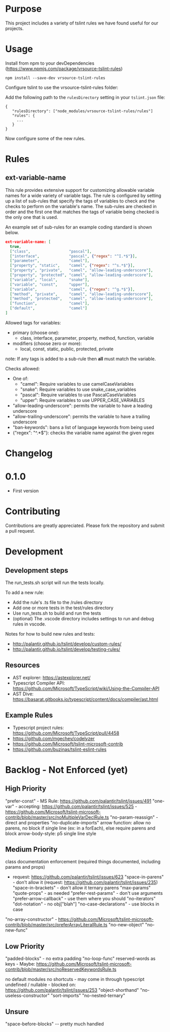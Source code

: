 # Purpose

This project includes a variety of tslint rules we have found useful for our projects.

# Usage

Install from npm to your devDependencies  (https://www.npmjs.com/package/vrsource-tslint-rules)

```
npm install --save-dev vrsource-tslint-rules
```

Configure tslint to use the vrsource-tslint-rules folder:

Add the following path to the `rulesDirectory` setting in your `tslint.json` file:

```
{
   "rulesDirectory": ["node_modules/vrsource-tslint-rules/rules"]
   "rules": {
     ...
   }
}
```

Now configure some of the new rules.

# Rules


 ## ext-variable-name

 This rule provides extensive support for customizing allowable variable names
 for a wide variety of variable tags.  The rule is configured by setting up a
 list of sub-rules that specify the tags of variables to check and the checks
 to perform on the variable's name.  The sub-rules are checked in order
 and the first one that matches the tags of variable being checked is the
 only one that is used.

 An example set of sub-rules for an example coding standard is shown below.

 ```json
 ext-variable-name: [
   true,
   ["class",                 "pascal"],
   ["interface",             "pascal", {"regex": "^I.*$"}],
   ["parameter",             "camel"],
   ["property", "static",    "camel", {"regex": "^s.*$"}],
   ["property", "private",   "camel", "allow-leading-underscore"],
   ["property", "protected", "camel", "allow-leading-underscore"],
   ["variable", "local",     "snake"],
   ["variable", "const",     "upper"],
   ["variable",              "camel", {"regex": "^g.*$"}],
   ["method", "private",     "camel", "allow-leading-underscore"],
   ["method", "protected",   "camel", "allow-leading-underscore"],
   ["function",              "camel"],
   ["default",               "camel"]
]
```

Allowed tags for variables:
   * primary (choose one):
      * class, interface, parameter, property,
        method, function, variable
   * modifiers (choose zero or more):
      * local, const, static, public, protected, private

note: If any tags is added to a sub-rule then **all** must match the variable.

Checks allowed:
   * One of:
      * "camel": Require variables to use camelCaseVariables
      * "snake": Require variables to use snake_case_variables
      * "pascal": Require variables to use PascalCaseVariables
      * "upper": Require variables to use UPPER_CASE_VARIABLES
   * "allow-leading-underscore": permits the variable to have a leading underscore
   * "allow-trailing-underscore": permits the variable to have a trailing underscore
   * "ban-keywords": bans a list of language keywords from being used
   * {"regex": "^.*$"}: checks the variable name against the given regex


# Changelog

# 0.1.0

  * First version

# Contributing

Contributions are greatly appreciated.  Please fork the repository and submit a pull request.

# Development

## Development steps

The run_tests.sh script will run the tests locally.

To add a new rule:
  - Add the rule's .ts file to the /rules directory
  - Add one or more tests in the test/rules directory
  - Use run_tests.sh to build and run the tests
  - (optional) The .vscode directory includes settings to run and debug rules in vscode.

Notes for how to build new rules and tests:

  - http://palantir.github.io/tslint/develop/custom-rules/
  - http://palantir.github.io/tslint/develop/testing-rules/

## Resources

  * AST explorer: https://astexplorer.net/
  * Typescript Compiler API: https://github.com/Microsoft/TypeScript/wiki/Using-the-Compiler-API
  * AST Dive:  https://basarat.gitbooks.io/typescript/content/docs/compiler/ast.html

## Example Rules

  * Typescript project rules: https://github.com/Microsoft/TypeScript/pull/4458
  * https://github.com/mgechev/codelyzer
  * https://github.com/Microsoft/tslint-microsoft-contrib
  * https://github.com/buzinas/tslint-eslint-rules

# Backlog - Not Enforced (yet)

High Priority
-------------

"prefer-const"  - MS Rule: https://github.com/palantir/tslint/issues/491
"one-var"       - accepting: https://github.com/palantir/tslint/issues/525
                - https://github.com/Microsoft/tslint-microsoft-contrib/blob/master/src/noMultipleVarDeclRule.ts
"no-param-reassign" - direct and properties
"no-duplicate-imports"
arrow function: allow no parens, no block if single line (ex: in a forEach), else require parens and block
arrow-body-style: p5 single line style

Medium Priority
---------------
class documentation enforcement  (required things documented, including params and props)
   - request: https://github.com/palantir/tslint/issues/623
"space-in-parens" - don't allow it (request: https://github.com/palantir/tslint/issues/235)
"space-in-brackets" - don't allow it
ternary parens
"max-params"
"quote-props" - as needed
"prefer-rest-params"    - don't use arguments
"prefer-arrow-callback" - use them where you should
"no-iterators"
"dot-notation" - no obj["blah"]
"no-case-declarations" - use blocks in case

"no-array-constructor" - https://github.com/Microsoft/tslint-microsoft-contrib/blob/master/src/preferArrayLiteralRule.ts
"no-new-object"
"no-new-func"


Low Priority
------------
"padded-blocks" - no extra padding
"no-loop-func"
reserved-words as keys
                - Maybe: https://github.com/Microsoft/tslint-microsoft-contrib/blob/master/src/noReservedKeywordsRule.ts

no default modules
no shortcuts   - may come in through typescript undefined / nullable
               - blocked on: https://github.com/palantir/tslint/issues/253
"object-shorthand"
"no-useless-constructor"
"sort-imports"
"no-nested-ternary"

Unsure
------
"space-before-blocks" -- pretty much handled